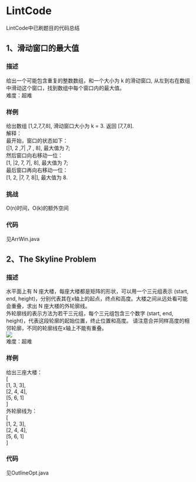 # LintCode
LintCode中已刷题目的代码总结


## 1、滑动窗口的最大值

### 描述<br>
给出一个可能包含重复的整数数组，和一个大小为 k 的滑动窗口, 从左到右在数组中滑动这个窗口，找到数组中每个窗口内的最大值。<br>
难度：超难<br>
### 样例<br>
给出数组 [1,2,7,7,8], 滑动窗口大小为 k = 3. 返回 [7,7,8].<br>
解释：<br>
最开始，窗口的状态如下：<br>
[|1, 2 ,7| ,7 , 8], 最大值为 7;<br>
然后窗口向右移动一位：<br>
[1, |2, 7, 7|, 8], 最大值为 7;<br>
最后窗口再向右移动一位：<br>
[1, 2, |7, 7, 8|], 最大值为 8.<br>
### 挑战<br>
O(n)时间，O(k)的额外空间<br>

### 代码<br>
见ArrWin.java

## 2、The Skyline Problem

### 描述<br>
水平面上有 N 座大楼，每座大楼都是矩阵的形状，可以用一个三元组表示 (start, end, height)，分别代表其在x轴上的起点，终点和高度。大楼之间从远处看可能会重叠，求出 N 座大楼的外轮廓线。<br>
外轮廓线的表示方法为若干三元组，每个三元组包含三个数字 (start, end, height)，代表这段轮廓的起始位置，终止位置和高度。
请注意合并同样高度的相邻轮廓，不同的轮廓线在x轴上不能有重叠。<br>
![ ](https://lintcode-media.s3.amazonaws.com/problem/jiuzhang3.jpg)<br>
难度：超难<br>
### 样例<br>
给出三座大楼：<br>
[<br>
  [1, 3, 3],<br>
  [2, 4, 4],<br>
  [5, 6, 1]<br>
]<br>
外轮廓线为：<br>
[<br>
  [1, 2, 3],<br>
  [2, 4, 4],<br>
  [5, 6, 1]<br>
]<br>

### 代码<br>
见OutlineOpt.java
